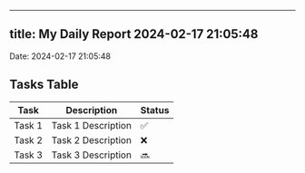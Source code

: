 
---
title: My Daily Report 2024-02-17 21:05:48
---

Date: 2024-02-17 21:05:48

## Tasks Table

| Task | Description | Status |
|------|-------------|--------|
| Task 1 | Task 1 Description | ✅ |
| Task 2 | Task 2 Description | ❌ |
| Task 3 | Task 3 Description | 🔜 |
